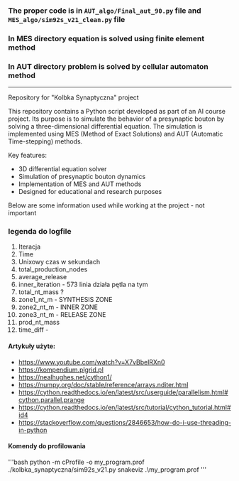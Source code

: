 ### The proper code is in `AUT_algo/Final_aut_90.py` file and `MES_algo/sim92s_v21_clean.py` file
### In MES directory equation is solved using finite element method
### In AUT directory problem is solved by cellular automaton method

---

Repository for "Kolbka Synaptyczna" project

This repository contains a Python script developed as part of an AI course project. Its purpose is to simulate the behavior of a presynaptic bouton by solving a three-dimensional differential equation. The simulation is implemented using MES (Method of Exact Solutions) and AUT (Automatic Time-stepping) methods.

Key features:

- 3D differential equation solver
- Simulation of presynaptic bouton dynamics
- Implementation of MES and AUT methods
- Designed for educational and research purposes


Below are some information used while working at the project - not important

### legenda do logfile

1. Iteracja
2. Time
3. Unixowy czas w sekundach
4. total_production_nodes
5. average_release
6. inner_iteration - 573 linia działa pętla na tym
7. total_nt_mass ?
8. zone1_nt_m - SYNTHESIS ZONE
9. zone2_nt_m - INNER ZONE
10. zone3_nt_m - RELEASE ZONE
11. prod_nt_mass
12. time_diff -

#### Artykuły użyte:
 - https://www.youtube.com/watch?v=X7vBbelRXn0
 - https://kompendium.plgrid.pl
 - https://nealhughes.net/cython1/
 - https://numpy.org/doc/stable/reference/arrays.nditer.html
 - https://cython.readthedocs.io/en/latest/src/userguide/parallelism.html#cython.parallel.prange
 - https://cython.readthedocs.io/en/latest/src/tutorial/cython_tutorial.html#id4
 - https://stackoverflow.com/questions/2846653/how-do-i-use-threading-in-python

#### Komendy do profilowania

'''bash
python -m cProfile -o my_program.prof ./kolbka_synaptyczna/sim92s_v21.py
snakeviz .\my_program.prof
'''


